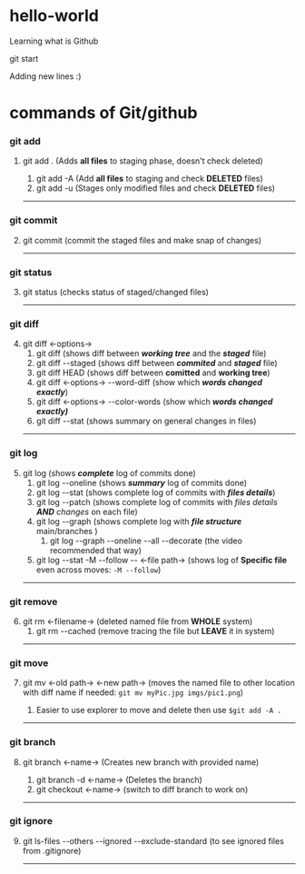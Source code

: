 # hello-world

Learning what is Github

git start

Adding new lines :)

# commands of Git/github

### git add

1. git add . (Adds **all files** to staging phase, doesn't check deleted)

   1. git add -A (Add **all files** to staging and check **DELETED** files)
   2. git add -u (Stages only modified files and check **DELETED** files)

    <hr>

### git commit

2. git commit (commit the staged files and make snap of changes)<hr>

### git status

3. git status (checks status of staged/changed files)<hr>

### git diff

4. git diff <-options->
   1. git diff (shows diff between **_working tree_** and the **_staged_** file)
   2. git diff --staged (shows diff between **_commited_** and **_staged_** file)
   3. git diff HEAD (shows diff between **comitted** and **working tree**)
   4. git diff <-options-> --word-diff (show which **_words changed exactly_**)
   5. git diff <-options-> --color-words (show which **_words changed exactly)_**
   6. git diff --stat (shows summary on general changes in files)
   <hr>

### git log

5. git log (shows **_complete_** log of commits done)
   1. git log --oneline (shows **_summary_** log of commits done)
   2. git log --stat (shows complete log of commits with **_files details_**)
   3. git log --patch (shows complete log of commits with _files details_ **_AND_** _changes_ on each file)
   4. git log --graph (shows complete log with **_file structure_** main/branches )
      1. git log --graph --oneline --all --decorate (the video recommended that way)
   5. git log --stat -M --follow -- <-file path-> (shows log of **Specific file** even across moves: `-M --follow`)
   <hr>

### git remove

6. git rm <-filename-> (deleted named file from **WHOLE** system)
   1. git rm --cached (remove tracing the file but **LEAVE** it in system)
   <hr>

### git move

7. git mv <-old path-> <-new path-> (moves the named file to other location with diff name if needed: `git mv myPic.jpg imgs/pic1.png`)

   1. Easier to use explorer to move and delete then use `$git add -A .`
   <hr>

### git branch

8.  git branch <-name-> (Creates new branch with provided name)

    1. git branch -d <-name-> (Deletes the branch)
    2. git checkout <-name-> (switch to diff branch to work on)

    <hr>

### git ignore

9. git ls-files --others --ignored --exclude-standard (to see ignored files from .gitignore)<hr>
